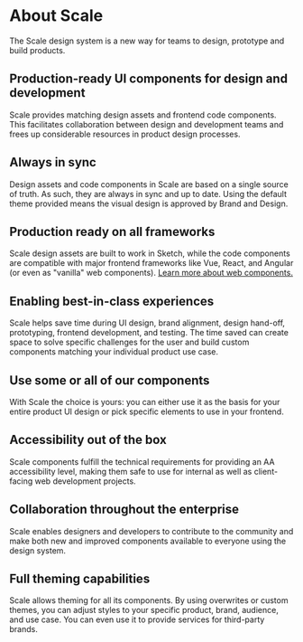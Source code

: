 # About Scale

The Scale design system is a new way for teams to design, prototype and build products.

## Production-ready UI components for design and development

Scale provides matching design assets and frontend code components. This facilitates collaboration between design and development teams and frees up considerable resources in product design processes.

## Always in sync

Design assets and code components in Scale are based on a single source of truth. As such, they are always in sync and up to date. Using the default theme provided means the visual design is approved by Brand and Design.

## Production ready on all frameworks

Scale design assets are built to work in Sketch, while the code components are compatible with major frontend frameworks like Vue, React, and Angular (or even as "vanilla" web components). [Learn more about web components.](https://webcomponents.org)

## Enabling best-in-class experiences

Scale helps save time during UI design, brand alignment, design hand-off, prototyping, frontend development, and testing. The time saved can create space to solve specific challenges for the user and build custom components matching your individual product use case.

## Use some or all of our components

With Scale the choice is yours: you can either use it as the basis for your entire product UI design or pick specific elements to use in your frontend.

## Accessibility out of the box

Scale components fulfill the technical requirements for providing an AA accessibility level, making them safe to use for internal as well as client-facing web development projects.

## Collaboration throughout the enterprise

Scale enables designers and developers to contribute to the community and make both new and improved components available to everyone using the design system.

## Full theming capabilities

Scale allows theming for all its components. By using overwrites or custom themes, you can adjust styles to your specific product, brand, audience, and use case. You can even use it to provide services for third-party brands.
